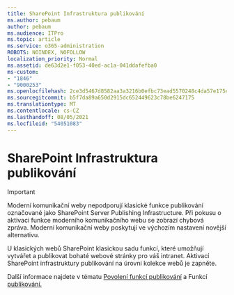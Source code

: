 ```yaml
---
title: SharePoint Infrastruktura publikování
ms.author: pebaum
author: pebaum
ms.audience: ITPro
ms.topic: article
ms.service: o365-administration
ROBOTS: NOINDEX, NOFOLLOW
localization_priority: Normal
ms.assetid: de63d2e1-f053-40ed-ac1a-041ddafefba0
ms-custom:
- "1846"
- "9000253"
ms.openlocfilehash: 2ce3d5467d8582aa3a3216b0efbc73ead5570248c4da57e175e0d4decc326f1c
ms.sourcegitcommit: b5f7da89a650d2915dc652449623c78be6247175
ms.translationtype: MT
ms.contentlocale: cs-CZ
ms.lasthandoff: 08/05/2021
ms.locfileid: "54051083"
---
```

# <a name="sharepoint-publishing-infrastructure"></a>SharePoint Infrastruktura publikování

> [!IMPORTANT]
> Moderní komunikační weby nepodporují klasické funkce publikování označované jako SharePoint Server Publishing Infrastructure. Při pokusu o aktivaci funkce moderního komunikačního webu se zobrazí chybová zpráva. Moderní komunikační weby poskytují ve výchozím nastavení novější alternativu.

U klasických webů SharePoint klasickou sadu funkcí, které umožňují vytvářet a publikovat bohaté webové stránky pro váš intranet. Aktivací SharePoint infrastruktury publikování na úrovni kolekce webů je zapněte.

Další informace najdete v tématu [Povolení funkcí publikování](https://support.office.com/article/Enable-publishing-features-479677A6-8B33-4AC7-907D-071C1C7E4518) a Funkcí [publikování.](https://support.office.com/article/Features-enabled-in-a-SharePoint-Online-publishing-site-3AB3810C-3C2C-4361-9D0E-0CBE666EA0B0?wt.mc_id=O365_Portal_MMaven#__toc336865553)
